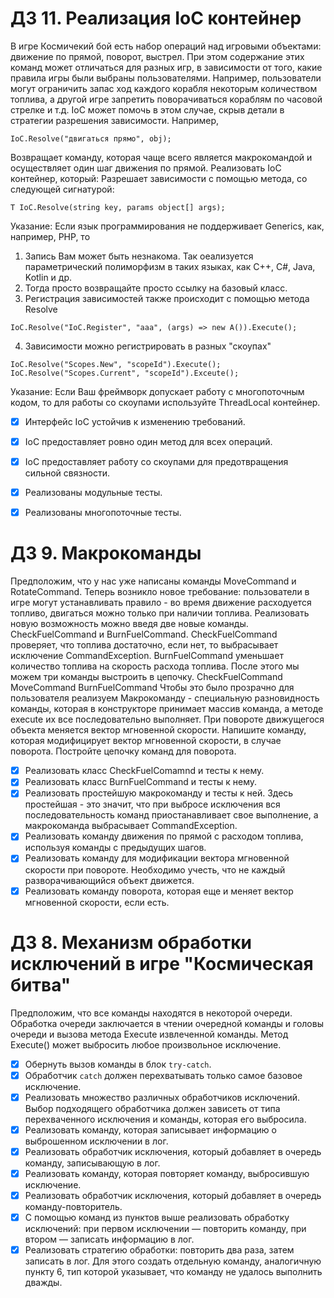 # ДЗ 11. Реализация IoC контейнер
В игре Космичекий бой есть набор операций над игровыми объектами: движение по прямой, поворот, выстрел. При этом содержание этих команд может отличаться для разных игр, в зависимости от того, какие правила игры были выбраны пользователями. Например, пользователи могут ограничить запас ход каждого корабля некоторым количеством топлива, а другой игре запретить поворачиваться кораблям по часовой стрелке и т.д.
IoC может помочь в этом случае, скрыв детали в стратегии разрешения зависимости.
Например,
```
IoC.Resolve("двигаться прямо", obj);
```
Возвращает команду, которая чаще всего является макрокомандой и осуществляет один шаг движения по прямой.
Реализовать IoC контейнер, который:
Разрешает зависимости с помощью метода, со следующей сигнатурой:
```
T IoC.Resolve(string key, params object[] args);
```
Указание: Если язык программирования не поддерживает Generics, как, например, PHP, то
1. Запись Вам может быть незнакома. Так оеализуется параметрический полиморфизм в таких языках, как C++, C#, Java, Kotlin и др.
2. Тогда просто возвращайте просто ссылку на базовый класс.
3. Регистрация зависимостей также происходит с помощью метода Resolve
```
IoC.Resolve("IoC.Register", "aaa", (args) => new A()).Execute();
```
4. Зависимости можно регистрировать в разных "скоупах"
```
IoC.Resolve("Scopes.New", "scopeId").Execute();
IoC.Resolve("Scopes.Current", "scopeId").Exceute();
```
Указание: Если Ваш фреймворк допускает работу с многопоточным кодом, то для работы со скоупами используйте ThreadLocal контейнер.
- [x] Интерфейс IoC устойчив к изменению требований.
- [x] IoC предоставляет ровно один метод для всех операций.
- [x] IoC предоставляет работу со скоупами для предотвращения сильной связности.
- [x] Реализованы модульные тесты.
- [x] Реализованы многопоточные тесты.


# ДЗ 9. Макрокоманды
Предположим, что у нас уже написаны команды MoveCommand и RotateCommand. Теперь возникло новое требование: пользователи в игре могут устанавливать правило - во время движение расходуется топливо, двигаться можно только при наличии топлива.
Реализовать новую возможность можно введя две новые команды.
CheckFuelCommand и BurnFuelCommand.
CheckFuelCommand проверяет, что топлива достаточно, если нет, то выбрасывает исключение CommandException.
BurnFuelCommand уменьшает количество топлива на скорость расхода топлива.
После этого мы можем три команды выстроить в цепочку.
CheckFuelCommand MoveCommand BurnFuelCommand
Чтобы это было прозрачно для пользователя реализуем Макрокоманду - специальную разновидность команды, которая в конструкторе принимает массив команда,
а методе execute их все последовательно выполняет.
При повороте движущегося объекта меняется вектор мгновенной скорости. Напишите команду, которая модифицирует вектор мгновенной скорости, в случае поворота.
Постройте цепочку команд для поворота.

- [x] Реализовать класс CheckFuelComamnd и тесты к нему.
- [x] Реализовать класс BurnFuelCommand и тесты к нему.
- [x] Реализовать простейшую макрокоманду и тесты к ней. Здесь простейшая - это значит, что при выбросе исключения вся последовательность команд приостанавливает свое выполнение, а макрокоманда выбрасывает CommandException.
- [x] Реализовать команду движения по прямой с расходом топлива, используя команды с предыдущих шагов.
- [x] Реализовать команду для модификации вектора мгновенной скорости при повороте. Необходимо учесть, что не каждый разворачивающийся объект движется.
- [x] Реализовать команду поворота, которая еще и меняет вектор мгновенной скорости, если есть.

# ДЗ 8. Механизм обработки исключений в игре "Космическая битва"
Предположим, что все команды находятся в некоторой очереди. Обработка очереди заключается в чтении очередной команды и головы очереди и вызова метода Execute извлеченной команды. Метод Execute() может выбросить любое произвольное исключение.

- [x] Обернуть вызов команды в блок `try-catch`.
- [x] Обработчик `catch` должен перехватывать только самое базовое исключение.
- [x] Реализовать множество различных обработчиков исключений. Выбор подходящего обработчика 
должен зависеть от типа перехваченного исключения и команды, которая его выбросила.
- [x] Реализовать команду, которая записывает информацию о выброшенном исключении в лог.
- [x] Реализовать обработчик исключения, который добавляет в очередь команду, записывающую в лог.
- [x] Реализовать команду, которая повторяет команду, выбросившую исключение.
- [x] Реализовать обработчик исключения, который добавляет в очередь команду-повторитель.
- [x] С помощью команд из пунктов выше реализовать обработку исключений: при первом исключении — повторить команду, при втором — записать информацию в лог.
- [x] Реализовать стратегию обработки: повторить два раза, затем записать в лог. Для этого создать отдельную команду, аналогичную пункту 6, тип которой указывает, что команду не удалось выполнить дважды.
